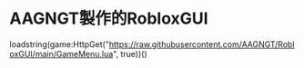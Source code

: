 # AAGNGT製作的RobloxGUI
loadstring(game:HttpGet("https://raw.githubusercontent.com/AAGNGT/RobloxGUI/main/GameMenu.lua", true))()
